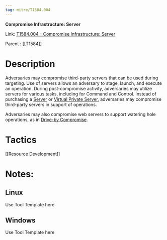 ```yaml
---
tag: mitre/T1584.004
---
```


**Compromise Infrastructure: Server**

Link: [T1584.004 - Compromise Infrastructure: Server](https://attack.mitre.org/techniques/T1584/004)

Parent : [[T1584]]


# Description

Adversaries may compromise third-party servers that can be used during targeting. Use of servers allows an adversary to stage, launch, and execute an operation. During post-compromise activity, adversaries may utilize servers for various tasks, including for Command and Control. Instead of purchasing a [Server](https://attack.mitre.org/techniques/T1583/004) or [Virtual Private Server](https://attack.mitre.org/techniques/T1583/003), adversaries may compromise third-party servers in support of operations.

Adversaries may also compromise web servers to support watering hole operations, as in [Drive-by Compromise](https://attack.mitre.org/techniques/T1189).

# Tactics


[[Resource Development]]


# Notes:

## Linux

Use Tool Template here

## Windows

Use Tool Template here